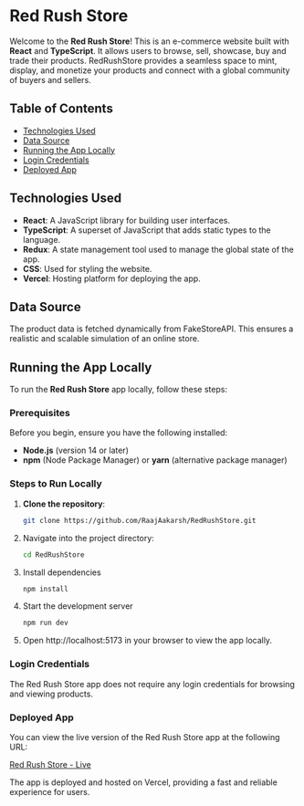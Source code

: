 # Red Rush Store
Welcome to the **Red Rush Store**! This is an e-commerce website built with **React** and **TypeScript**. It allows users to browse, sell, showcase, buy and trade their products. RedRushStore provides a seamless space to mint, display, and monetize your products and connect with a global community of buyers and sellers.

## Table of Contents

- [Technologies Used](#technologies-used)
- [Data Source](#data-source)
- [Running the App Locally](#running-the-app-locally)
- [Login Credentials](#login-credentials)
- [Deployed App](#deployed-app)


## Technologies Used

- **React**: A JavaScript library for building user interfaces.
- **TypeScript**: A superset of JavaScript that adds static types to the language.
- **Redux**: A state management tool used to manage the global state of the app.
- **CSS**: Used for styling the website.
- **Vercel**: Hosting platform for deploying the app.

## Data Source

The product data is fetched dynamically from FakeStoreAPI. This ensures a realistic and scalable simulation of an online store.
  
## Running the App Locally

To run the **Red Rush Store** app locally, follow these steps:

### Prerequisites

Before you begin, ensure you have the following installed:

- **Node.js** (version 14 or later)
- **npm** (Node Package Manager) or **yarn** (alternative package manager)

### Steps to Run Locally

1. **Clone the repository**:
   ```bash
   git clone https://github.com/RaajAakarsh/RedRushStore.git

2. Navigate into the project directory:
   ```bash
   cd RedRushStore

3. Install dependencies
   ```bash
   npm install

4. Start the development server
   ```bash
   npm run dev

5. Open http://localhost:5173 in your browser to view the app locally.

### Login Credentials

The Red Rush Store app does not require any login credentials for browsing and viewing products.

### Deployed App

You can view the live version of the Red Rush Store app at the following URL:

[Red Rush Store - Live](https://red-rush-store.vercel.app/)

The app is deployed and hosted on Vercel, providing a fast and reliable experience for users.
